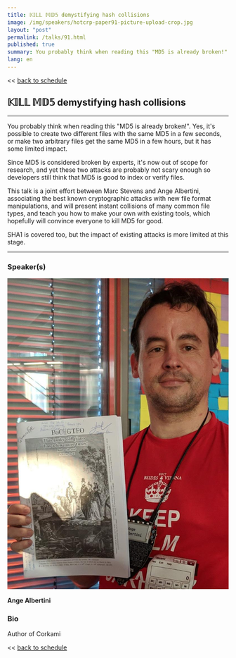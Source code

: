 ```yaml
---
title: 𝕂𝕀𝕃𝕃 𝕄𝔻𝟝 demystifying hash collisions
image: /img/speakers/hotcrp-paper91-picture-upload-crop.jpg
layout: "post"
permalink: /talks/91.html
published: true
summary: You probably think when reading this "MD5 is already broken!".; Yes, it's possible to create two d…
lang: en
---
```

<< [back to schedule](/schedule/)

## 𝕂𝕀𝕃𝕃 𝕄𝔻𝟝 demystifying hash collisions
---


You probably think when reading this "MD5 is already broken!".
Yes, it's possible to create two different files with the same MD5 in a few seconds, or make two arbitrary files get the same MD5 in a few hours, but it has some limited impact.

Since MD5 is considered broken by experts, it's now out of scope for research, and yet these two attacks are probably not scary enough so developers still think that MD5 is good to index or verify files.

This talk is a joint effort between Marc Stevens and Ange Albertini, associating the best known cryptographic attacks with new file format manipulations, and will present instant collisions of many common file types, and teach you how to make your own with existing tools, which hopefully will convince everyone to kill MD5 for good.

SHA1 is covered too, but the impact of existing attacks is more limited at this stage.

---
### Speaker(s)
![speaker](/img/speakers/hotcrp-paper91-picture-upload.jpg)

**Ange Albertini**

### Bio
Author of Corkami

<< [back to schedule](/schedule/)